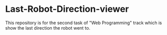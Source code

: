 # Last-Robot-Direction-viewer
This repository is for the second task of "Web Programming" track which is show the last direction the robot went to.

